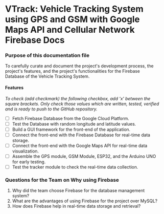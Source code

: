 # VTrack: Vehicle Tracking System using GPS and GSM with Google Maps API and Cellular Network Firebase Docs

### Purpose of this documentation file

To carefully curate and document the project's development process, the project's features, and the project's functionalities for the Firebase Database of the Vehicle Tracking System.

#### Features

*To check (add checkmark) the following checkbox, add 'x' between the square brackets. Only check those values which are written, tested, verified and is ready to push to the GitHub repository.*

- [ ] Fetch Firebase Database from the Google Cloud Platform.
- [ ] Test the Database with random longitude and latitude values.
- [ ] Build a GUI framework for the front-end of the application.
- [ ] Connect the front-end with the Firebase Database for real-time data storage.
- [ ] Connect the front-end with the Google Maps API for real-time data visualization.
- [ ] Assemble the GPS module, GSM Module, ESP32, and the Arduino UNO for early testing.
- [ ] Test the tracker module to check the real-time data collection.

### Questions for the Team on Why using Firebase

1. Why did the team choose Firebase for the database management system?
2. What are the advantages of using Firebase for the project over MySQL?
3. How does Firebase help in real-time data storage and retrieval?
